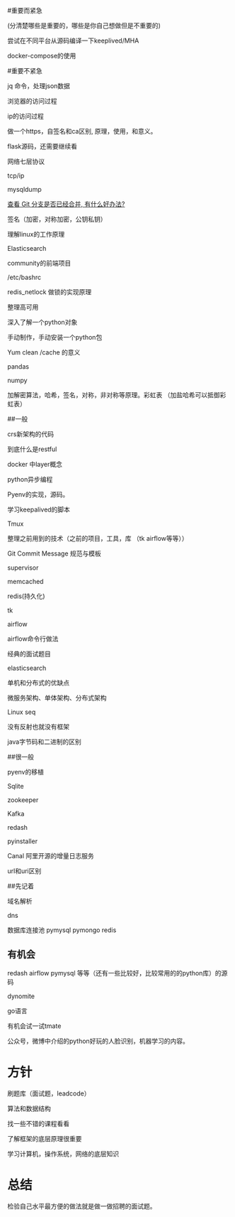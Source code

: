 #重要而紧急

(分清楚哪些是重要的，哪些是你自己想做但是不重要的)

尝试在不同平台从源码编译一下keeplived/MHA

docker-compose的使用

#重要不紧急

jq 命令，处理json数据

浏览器的访问过程

ip的访问过程

做一个https，自签名和ca区别,  原理，使用，和意义。

flask源码，还需要继续看

网络七层协议

tcp/ip

mysqldump

[查看 Git 分支是否已经合并, 有什么好办法?](https://segmentfault.com/q/1010000000464961)

签名（加密，对称加密，公钥私钥）

理解linux的工作原理

Elasticsearch

community的前端项目

/etc/bashrc

redis_netlock 做锁的实现原理

整理高可用

深入了解一个python对象

手动制作，手动安装一个python包

Yum clean  /cache 的意义

pandas

numpy

加解密算法，哈希，签名，对称，非对称等原理。彩虹表 （加盐哈希可以抵御彩虹表）

##一般

crs新架构的代码

到底什么是restful

docker 中layer概念

python异步编程

Pyenv的实现，源码。

学习keepalived的脚本

Tmux 

整理之前用到的技术（之前的项目，工具，库 （tk airflow等等））

Git Commit Message 规范与模板

supervisor

memcached

redis(持久化)

tk

airflow

airflow命令行做法

经典的面试题目

elasticsearch

单机和分布式的优缺点

微服务架构、单体架构、分布式架构

Linux  seq 

没有反射也就没有框架

java字节码和二进制的区别

##很一般

pyenv的移植

Sqlite

zookeeper

Kafka

redash

pyinstaller

Canal 阿里开源的增量日志服务

url和uri区别

##先记着

域名解析

dns

数据库连接池 pymysql  pymongo  redis



## 有机会

redash  airflow pymysql 等等（还有一些比较好，比较常用的的python库）的源码

dynomite

go语言

有机会试一试tmate

公众号，微博中介绍的python好玩的人脸识别，机器学习的内容。

# 方针

刷题库（面试题，leadcode）

算法和数据结构

找一些不错的课程看看

了解框架的底层原理很重要

学习计算机，操作系统，网络的底层知识





# 总结

检验自己水平最方便的做法就是做一做招聘的面试题。

